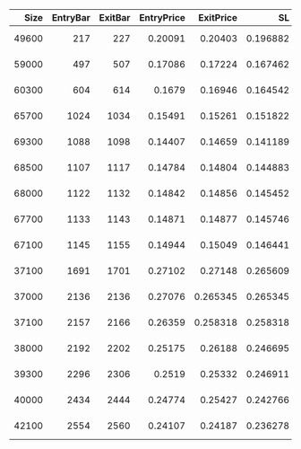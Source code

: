 |   Size |   EntryBar |   ExitBar |   EntryPrice |   ExitPrice |       SL |       TP |        PnL |   Commission |    ReturnPct | EntryTime                 | ExitTime                  | Duration        | Tag   |
|-------:|-----------:|----------:|-------------:|------------:|---------:|---------:|-----------:|-------------:|-------------:|:--------------------------|:--------------------------|:----------------|:------|
|  49600 |        217 |       227 |      0.20091 |    0.20403  | 0.196882 | 0.210945 |  114.582   |      40.17   |  0.0114983   | 2025-05-22 06:00:00+00:00 | 2025-05-22 16:00:00+00:00 | 0 days 10:00:00 |       |
|  59000 |        497 |       507 |      0.17086 |    0.17224  | 0.167462 | 0.179424 |   40.9342  |      40.4858 |  0.00406063  | 2025-06-02 22:00:00+00:00 | 2025-06-03 08:00:00+00:00 | 0 days 10:00:00 |       |
|  60300 |        604 |       614 |      0.1679  |    0.16946  | 0.164542 | 0.176295 |   53.3824  |      40.6856 |  0.00527266  | 2025-06-07 09:00:00+00:00 | 2025-06-07 19:00:00+00:00 | 0 days 10:00:00 |       |
|  65700 |       1024 |      1034 |      0.15491 |    0.15261  | 0.151822 | 0.162666 | -191.518   |      40.4081 | -0.0188176   | 2025-06-24 21:00:00+00:00 | 2025-06-25 07:00:00+00:00 | 0 days 10:00:00 |       |
|  69300 |       1088 |      1098 |      0.14407 |    0.14659  | 0.141189 | 0.151274 |  134.351   |      40.2855 |  0.0134565   | 2025-06-27 13:00:00+00:00 | 2025-06-27 23:00:00+00:00 | 0 days 10:00:00 |       |
|  68500 |       1107 |      1117 |      0.14784 |    0.14804  | 0.144883 | 0.155232 |  -26.8356  |      40.5356 | -0.00264989  | 2025-06-28 08:00:00+00:00 | 2025-06-28 18:00:00+00:00 | 0 days 10:00:00 |       |
|  68000 |       1122 |      1132 |      0.14842 |    0.14856  | 0.145452 | 0.155841 |  -30.8693  |      40.3893 | -0.00305862  | 2025-06-28 23:00:00+00:00 | 2025-06-29 09:00:00+00:00 | 0 days 10:00:00 |       |
|  67700 |       1133 |      1143 |      0.14871 |    0.14877  | 0.145746 | 0.156156 |  -36.2168  |      40.2788 | -0.00359734  | 2025-06-29 10:00:00+00:00 | 2025-06-29 20:00:00+00:00 | 0 days 10:00:00 |       |
|  67100 |       1145 |      1155 |      0.14944 |    0.15049  | 0.146441 | 0.156902 |   30.2044  |      40.2506 |  0.00301218  | 2025-06-29 22:00:00+00:00 | 2025-06-30 08:00:00+00:00 | 0 days 10:00:00 |       |
|  37100 |       1691 |      1701 |      0.27102 |    0.27148  | 0.265609 | 0.284581 |  -23.1875  |      40.2535 | -0.0023061   | 2025-07-22 16:00:00+00:00 | 2025-07-23 02:00:00+00:00 | 0 days 10:00:00 |       |
|  37000 |       2136 |      2136 |      0.27076 |    0.265345 | 0.265345 | 0.284298 | -240.034   |      39.6718 | -0.02396     | 2025-08-10 05:00:00+00:00 | 2025-08-10 05:00:00+00:00 | 0 days 00:00:00 |       |
|  37100 |       2157 |      2166 |      0.26359 |    0.258318 | 0.258318 | 0.27677  | -234.309   |      38.7256 | -0.02396     | 2025-08-11 02:00:00+00:00 | 2025-08-11 11:00:00+00:00 | 0 days 09:00:00 |       |
|  38000 |       2192 |      2202 |      0.25175 |    0.26188  | 0.246695 | 0.264317 |  345.904   |      39.0359 |  0.0361579   | 2025-08-12 13:00:00+00:00 | 2025-08-12 23:00:00+00:00 | 0 days 10:00:00 |       |
|  39300 |       2296 |      2306 |      0.2519  |    0.25332  | 0.246911 | 0.264547 |   16.0957  |      39.7103 |  0.00162588  | 2025-08-16 21:00:00+00:00 | 2025-08-17 07:00:00+00:00 | 0 days 10:00:00 |       |
|  40000 |       2434 |      2444 |      0.24774 |    0.25427  | 0.242766 | 0.260106 |  221.039   |      40.1608 |  0.0223056   | 2025-08-22 15:00:00+00:00 | 2025-08-23 01:00:00+00:00 | 0 days 10:00:00 |       |
|  42100 |       2554 |      2560 |      0.24107 |    0.24187  | 0.236278 | 0.253155 |   -6.98355 |      40.6635 | -0.000688099 | 2025-08-27 15:00:00+00:00 | 2025-08-27 21:00:00+00:00 | 0 days 06:00:00 |       |